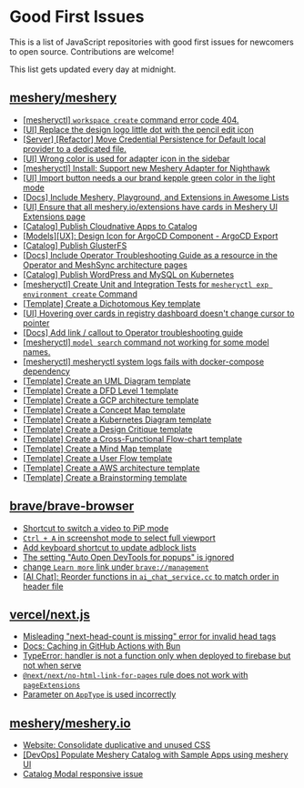 # Good First Issues

This is a list of JavaScript repositories with good first issues for newcomers to open source. Contributions are welcome!

This list gets updated every day at midnight.

## [meshery/meshery](https://github.com/meshery/meshery)

- [[mesheryctl] `workspace create` command error code 404.](https://github.com/meshery/meshery/issues/11312)
- [[UI] Replace the design logo little dot with the pencil edit icon](https://github.com/meshery/meshery/issues/13843)
- [[Server] [Refactor] Move Credential Persistence for Default local provider to a dedicated file.](https://github.com/meshery/meshery/issues/13847)
- [[UI] Wrong color is used for adapter icon in the sidebar](https://github.com/meshery/meshery/issues/13870)
- [[mesheryctl] Install: Support new Meshery Adapter for Nighthawk](https://github.com/meshery/meshery/issues/10371)
- [[UI] Import button needs a our brand kepple green color in the light mode](https://github.com/meshery/meshery/issues/13796)
- [[Docs] Include Meshery, Playground, and Extensions in Awesome Lists](https://github.com/meshery/meshery/issues/13426)
- [[UI] Ensure that all meshery.io/extensions have cards in Meshery UI Extensions page](https://github.com/meshery/meshery/issues/13623)
- [[Catalog] Publish Cloudnative Apps to Catalog](https://github.com/meshery/meshery/issues/12111)
- [[Models][UX]: Design Icon for ArgoCD Component - ArgoCD Export](https://github.com/meshery/meshery/issues/10294)
- [[Catalog] Publish GlusterFS](https://github.com/meshery/meshery/issues/9286)
- [[Docs] Include Operator Troubleshooting Guide as a resource in the Operator and MeshSync architecture pages](https://github.com/meshery/meshery/issues/11430)
- [[Catalog] Publish WordPress and MySQL on Kubernetes](https://github.com/meshery/meshery/issues/9284)
- [[mesheryctl] Create Unit and Integration Tests for `mesheryctl exp environment create` Command](https://github.com/meshery/meshery/issues/12138)
- [[Template] Create a Dichotomous Key template](https://github.com/meshery/meshery/issues/12463)
- [[UI] Hovering over cards in registry dashboard doesn't change cursor to pointer](https://github.com/meshery/meshery/issues/13743)
- [[Docs] Add link / callout to Operator troubleshooting guide](https://github.com/meshery/meshery/issues/13706)
- [[mesheryctl] `model search` command not working for some model names.](https://github.com/meshery/meshery/issues/11319)
- [[mesheryctl] mesheryctl system logs fails with docker-compose dependency](https://github.com/meshery/meshery/issues/10777)
- [[Template] Create an UML Diagram template](https://github.com/meshery/meshery/issues/12451)
- [[Template] Create a DFD Level 1 template](https://github.com/meshery/meshery/issues/12501)
- [[Template] Create a GCP architecture template](https://github.com/meshery/meshery/issues/12498)
- [[Template] Create a Concept Map template](https://github.com/meshery/meshery/issues/12454)
- [[Template] Create a Kubernetes Diagram template](https://github.com/meshery/meshery/issues/12462)
- [[Template] Create a Design Critique template](https://github.com/meshery/meshery/issues/12502)
- [[Template] Create a Cross-Functional Flow-chart template](https://github.com/meshery/meshery/issues/12504)
- [[Template] Create a Mind Map template](https://github.com/meshery/meshery/issues/12455)
- [[Template] Create a User Flow template](https://github.com/meshery/meshery/issues/12456)
- [[Template] Create a AWS architecture template](https://github.com/meshery/meshery/issues/12500)
- [[Template] Create a Brainstorming template](https://github.com/meshery/meshery/issues/12503)

## [brave/brave-browser](https://github.com/brave/brave-browser)

- [Shortcut to switch a video to PiP mode](https://github.com/brave/brave-browser/issues/44255)
- [`Ctrl + A` in screenshot mode to select full viewport](https://github.com/brave/brave-browser/issues/44251)
- [Add keyboard shortcut to update adblock lists](https://github.com/brave/brave-browser/issues/43667)
- [The setting "Auto Open DevTools for popups" is ignored](https://github.com/brave/brave-browser/issues/39597)
- [change `Learn more` link under `brave://management`](https://github.com/brave/brave-browser/issues/43548)
- [[AI Chat]: Reorder functions in `ai_chat_service.cc` to match order in header file](https://github.com/brave/brave-browser/issues/43294)

## [vercel/next.js](https://github.com/vercel/next.js)

- [Misleading "next-head-count is missing" error for invalid head tags](https://github.com/vercel/next.js/issues/20924)
- [Docs: Caching in GitHub Actions with Bun](https://github.com/vercel/next.js/issues/57079)
- [TypeError: handler is not a function only when deployed to firebase but not when serve](https://github.com/vercel/next.js/issues/10227)
- [`@next/next/no-html-link-for-pages` rule does not work with `pageExtensions`](https://github.com/vercel/next.js/issues/53473)
- [Parameter on `AppType` is used incorrectly](https://github.com/vercel/next.js/issues/42846)

## [meshery/meshery.io](https://github.com/meshery/meshery.io)

- [Website: Consolidate duplicative and unused CSS](https://github.com/meshery/meshery.io/issues/896)
- [[DevOps] Populate Meshery Catalog with Sample Apps using meshery UI](https://github.com/meshery/meshery.io/issues/1699)
- [Catalog Modal responsive issue](https://github.com/meshery/meshery.io/issues/2017)

